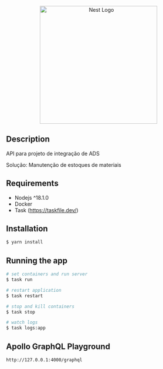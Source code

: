 <p align="center">
  <a href="http://nestjs.com/" target="blank"><img src="https://nestjs.com/img/logo_text.svg" width="320" alt="Nest Logo" /></a>
</p>

[circleci-image]: https://img.shields.io/circleci/build/github/nestjs/nest/master?token=abc123def456
[circleci-url]: https://circleci.com/gh/nestjs/nest

## Description

API para projeto de integração de ADS

Solução: Manutenção de estoques de materiais

## Requirements

- Nodejs ^18.1.0
- Docker
- Task (https://taskfile.dev/)

## Installation

```bash
$ yarn install
```

## Running the app

```bash
# set containers and run server
$ task run

# restart application
$ task restart

# stop and kill containers
$ task stop

# watch logs
$ task logs:app
```

## Apollo GraphQL Playground

```
http://127.0.0.1:4000/graphql
```

